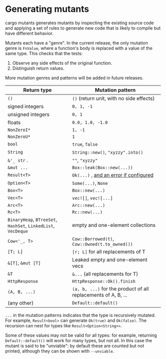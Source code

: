 # Generating mutants

cargo mutants generates mutants by inspecting the existing
source code and applying a set of rules to generate new code
that is likely to compile but have different behavior.

Mutants each have a "genre". In the current release, the only mutation genre is
`FnValue`, where a function's body is replaced with a value of the same type.
This checks that the tests:

1. Observe any side effects of the original function.
2. Distinguish return values.

More mutation genres and patterns will be added in future releases.

| Return type       | Mutation pattern |
| ----------------- | ---------------- |
| `()`              | `()` (return unit, with no side effects) |
| signed integers   | `0, 1, -1`    |
| unsigned integers | `0, 1`      |
| floats            | `0.0, 1.0, -1.0`                                        |
| `NonZeroI*`       | `1, -1`     |
| `NonZeroU*`       | `1`         |
| `bool`            | `true`, `false` |
| `String`          | `String::new()`, `"xyzzy".into()` |
| `&'_ str` .       | `""`, `"xyzzy"` |
| `&mut ...`        | `Box::leak(Box::new(...))` |
| `Result<T>`       | `Ok(...)` , [and an error if configured](error-values.md) |
| `Option<T>`       | `Some(...)`, `None` |
| `Box<T>`          | `Box::new(...)`                                            |
| `Vec<T>`          | `vec![]`, `vec![...]`                                      |
| `Arc<T>`          | `Arc::new(...)`                                            |
| `Rc<T>`           | `Rc::new(...)`                                             |
| `BinaryHeap`, `BTreeSet`, `HashSet`, `LinkedList`, `VecDeque` | empty and one-element collections |
| `Cow<'_, T>`      | `Cow::Borrowed(t)`, `Cow::Owned(t.to_owned())`             |
| `[T; L]`          | `[r; L]` for all replacements of T                         |
| `&[T]`, `&mut [T]`| Leaked empty and one-element vecs                          |
| `&T`              | `&...` (all replacements for T)                            |
| `HttpResponse`    | `HttpResponse::Ok().finish`                                |
| `(A, B, ...)`     | `(a, b, ...)` for the product of all replacements of A, B, ... |
| (any other)       | `Default::default()`                                       |

`...` in the mutation patterns indicates that the type is recursively mutated.
 For example, `Result<bool>` can generate `Ok(true)` and `Ok(false)`.
The recursion can nest for types like `Result<Option<String>>`.

Some of these values may not be valid for all types: for example, returning
`Default::default()` will work for many types, but not all. In this case the
mutant is said to be "unviable": by default these are counted but not printed,
although they can be shown with `--unviable`.
